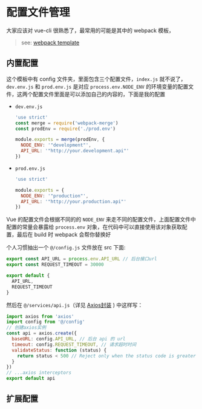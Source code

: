 # 配置文件管理
大家应该对 vue-cli 很熟悉了，最常用的可能是其中的 webpack 模板，

> see: [webpack template](https://github.com/vuejs-templates/webpack) 

## 内置配置
这个模板中有 config 文件夹，里面包含三个配置文件，`index.js` 就不说了，`dev.env.js` 和 `prod.env.js` 是对应 `process.env.NODE_ENV` 的环境变量的配置文件，这两个配置文件里面是可以添加自己的内容的，下面是我的配置

- `dev.env.js`

    ```javascript
    'use strict'
    const merge = require('webpack-merge')
    const prodEnv = require('./prod.env')
    
    module.exports = merge(prodEnv, {
      NODE_ENV: '"development"',
      API_URL: '"http://your.development.api"'
    })
    
    ```

- `prod.env.js`

    ```javascript
    'use strict'
    
    module.exports = {
      NODE_ENV: '"production"',
      API_URL: '"http://your.production.api"'
    })
    ```

Vue 的配置文件会根据不同的的 `NODE_ENV` 来走不同的配置文件，上面配置文件中配置的常量会暴露给 `process.env` 对象，在代码中可以直接使用该对象获取配置，最后在 build 时 webpack 会帮你替换好

个人习惯抽出一个 `@/config.js` 文件放在 src 下面:

```javascript
export const API_URL = process.env.API_URL // 后台接口url
export const REQUEST_TIMEOUT = 30000

export default {
  API_URL,
  REQUEST_TIMEOUT
}
```

然后在 `@/services/api.js`（详见 [Axios封装](/docs/abstract/axios) ) 中这样写：

```javascript
import axios from 'axios'
import config from '@/config'
// 创建axios实例
const api = axios.create({
  baseURL: config.API_URL, // 后台 api 的 url
  timeout: config.REQUEST_TIMEOUT, // 请求超时时间
  validateStatus: function (status) {
    return status < 500 // Reject only when the status code is greater than 500
  }
})
// ...axios interceptors
export default api
```

## 扩展配置